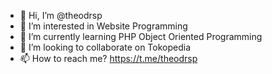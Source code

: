 - 👋 Hi, I’m @theodrsp
- 👀 I’m interested in Website Programming
- 🌱 I’m currently learning PHP Object Oriented Programming
- 💞️ I’m looking to collaborate on Tokopedia
- 📫 How to reach me? https://t.me/theodrsp

<!---
theodrsp/theodrsp is a ✨ special ✨ repository because its `README.md` (this file) appears on your GitHub profile.
You can click the Preview link to take a look at your changes.
--->
